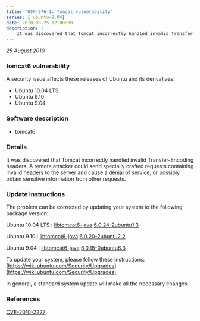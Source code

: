 ```yaml
---
title: "USN-976-1: Tomcat vulnerability"
series: [ ubuntu-9.04]
date: 2010-08-25 12:00:00
description: |
    It was discovered that Tomcat incorrectly handled invalid Transfer-Encoding headers. A remote attacker could send specially crafted requests containing invalid headers to the server and cause a denial of service, or possibly obtain sensitive information from other requests. 
--- 
```

 
 

*25 August 2010*

### tomcat6 vulnerability

A security issue affects these releases of Ubuntu and its derivatives:

* Ubuntu 10.04 LTS
* Ubuntu 9.10
* Ubuntu 9.04

### Software description

* tomcat6 

### Details

It was discovered that Tomcat incorrectly handled invalid Transfer-Encoding headers. A remote attacker could send specially crafted requests containing invalid headers to the server and cause a denial of service, or possibly obtain sensitive information from other requests. 

### Update instructions

The problem can be corrected by updating your system to the following package version:

Ubuntu 10.04 LTS
 : [libtomcat6-java](https://launchpad.net/ubuntu/+source/tomcat6) <span> [6.0.24-2ubuntu1.3](https://launchpad.net/ubuntu/+source/tomcat6/6.0.24-2ubuntu1.3) </span> 

Ubuntu 9.10
 : [libtomcat6-java](https://launchpad.net/ubuntu/+source/tomcat6) <span> [6.0.20-2ubuntu2.2](https://launchpad.net/ubuntu/+source/tomcat6/6.0.20-2ubuntu2.2) </span> 

Ubuntu 9.04
 : [libtomcat6-java](https://launchpad.net/ubuntu/+source/tomcat6) <span> [6.0.18-0ubuntu6.3](https://launchpad.net/ubuntu/+source/tomcat6/6.0.18-0ubuntu6.3) </span> 

To update your system, please follow these instructions: [https://wiki.ubuntu.com/Security/Upgrades](https://wiki.ubuntu.com/Security/Upgrades).

In general, a standard system update will make all the necessary changes. 

### References

 
 [CVE-2010-2227](http://people.ubuntu.com/~ubuntu-security/cve/CVE-2010-2227)
 

